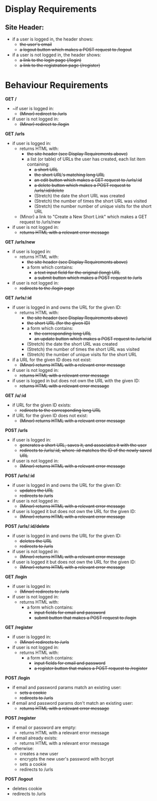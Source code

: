 # Display Requirements

## Site Header:
- if a user is logged in, the header shows:
    - ~~the user's email~~
    - ~~a logout button which makes a POST request to /logout~~
- if a user is not logged in, the header shows:
    - ~~a link to the login page (/login)~~
    - ~~a link to the registration page (/register)~~

# Behaviour Requirements
**GET /**
- ~if user is logged in:
    - ~~(Minor) redirect to /urls~~
- if user is not logged in:
    - ~~(Minor) redirect to /login~~

**GET /urls**
- if user is logged in:
    - returns HTML with:
      - ~~the site header (see Display Requirements above)~~
      - a list (or table) of URLs the user has created, each list item containing:
          - ~~a short URL~~
          - ~~the short URL's matching long URL~~
          - ~~an edit button which makes a GET request to /urls/:id~~
          - ~~a delete button which makes a POST request to /urls/:id/delete~~
          - (Stretch) the date the short URL was created
          - (Stretch) the number of times the short URL was visited
          - (Stretch) the number number of unique visits for the short URL
    - (Minor) a link to "Create a New Short Link" which makes a GET request to /urls/new
- if user is not logged in:
    - ~~returns HTML with a relevant error message~~

**GET /urls/new**
- if user is logged in:
    - returns HTML with:
      - ~~the site header (see Display Requirements above)~~
      - a form which contains:
          - ~~a text input field for the original (long) URL~~
          - ~~a submit button which makes a POST request to /urls~~
- if user is not logged in:
    - ~~redirects to the /login page~~

**GET /urls/:id**
- if user is logged in and owns the URL for the given ID:
    - returns HTML with:
      - ~~the site header (see Display Requirements above)~~
      - ~~the short URL (for the given ID)~~
      - a form which contains:
          - ~~the corresponding long URL~~
          - ~~an update button which makes a POST request to /urls/:id~~
      - (Stretch) the date the short URL was created
      - (Stretch) the number of times the short URL was visited
      - (Stretch) the number of unique visits for the short URL
- if a URL for the given ID does not exist:
    - ~~(Minor) returns HTML with a relevant error message~~
- if user is not logged in:
    - ~~returns HTML with a relevant error message~~
- if user is logged in but does not own the URL with the given ID:
    - ~~returns HTML with a relevant error message~~

**GET /u/:id**
- if URL for the given ID exists:
    - ~~redirects to the corresponding long URL~~
- if URL for the given ID does not exist:
    - ~~(Minor) returns HTML with a relevant error message~~

**POST /urls**
- if user is logged in:
    - ~~generates a short URL, saves it, and associates it with the user~~
    - ~~redirects to /urls/:id, where :id matches the ID of the newly saved URL~~
- if user is not logged in:
    - ~~(Minor) returns HTML with a relevant error message~~

**POST /urls/:id**
- if user is logged in and owns the URL for the given ID:
    - ~~updates the URL~~
    - ~~redirects to /urls~~
- if user is not logged in:
    - ~~(Minor) returns HTML with a relevant error message~~
- if user is logged it but does not own the URL for the given ID:
    - ~~(Minor) returns HTML with a relevant error message~~

**POST /urls/:id/delete**
- if user is logged in and owns the URL for the given ID:
    - ~~deletes the URL~~
    - ~~redirects to /urls~~
- if user is not logged in:
    - ~~(Minor) returns HTML with a relevant error message~~
- if user is logged it but does not own the URL for the given ID:
    - ~~(Minor) returns HTML with a relevant error message~~

**GET /login**
- if user is logged in:
    - ~~(Minor) redirects to /urls~~
- if user is not logged in:
    - returns HTML with:
      - a form which contains:
          - ~~input fields for email and password~~
          - ~~submit button that makes a POST request to /login~~

**GET /register**
- if user is logged in:
    - ~~(Minor) redirects to /urls~~
- if user is not logged in:
    - returns HTML with:
      - a form which contains:
          - ~~input fields for email and password~~
          - ~~a register button that makes a POST request to /register~~

**POST /login**
- if email and password params match an existing user:
    - ~~sets a cookie~~
    - ~~redirects to /urls~~
- if email and password params don't match an existing user:
    - ~~returns HTML with a relevant error message~~

**POST /register**
- if email or password are empty:
    - returns HTML with a relevant error message
- if email already exists:
    - returns HTML with a relevant error message
- otherwise:
    - creates a new user
    - encrypts the new user's password with bcrypt
    - sets a cookie
    - redirects to /urls

**POST /logout**
- deletes cookie
- redirects to /urls
